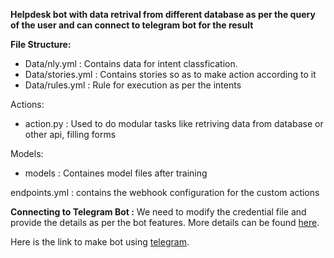 **Helpdesk bot with data retrival from different database as per the query of the user and can connect to telegram bot for the result**

**File Structure:**


  - Data/nly.yml : Contains data for intent classfication.
  - Data/stories.yml : Contains stories so as to make action according to it
  - Data/rules.yml : Rule for execution as per the intents
 
Actions:
  - action.py : Used to do modular tasks like retriving data from database or other api, filling forms
 
Models:
  - models : Containes model files after training
  
endpoints.yml : contains the webhook configuration for the custom actions
 


**Connecting to Telegram Bot :**
 We need to modify the credential file and provide the details as per the bot features.
 More details can be found [here](https://rasa.com/docs/rasa/connectors/telegram/).

Here is the link to make bot using [telegram](https://core.telegram.org/bots).

